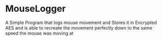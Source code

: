 # MouseLogger
A Simple Program that logs mouse movement and Stores it in Encrypted AES and is able to recreate the movement perfectly down to the same speed the mouse was moving at
